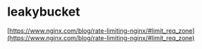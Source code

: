 # leakybucket

[https://www.nginx.com/blog/rate-limiting-nginx/#limit_req_zone](https://www.nginx.com/blog/rate-limiting-nginx/#limit_req_zone)

